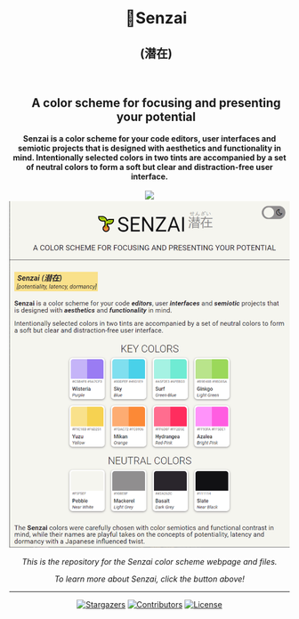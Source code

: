 <div id="user-content-toc">
  <ul align="center" style="list-style: none;">
    <summary>
      <h1>🌱Senzai</h1>
      <h2>(潜在)</h2>
      <br>
      <h2><b>A color scheme for focusing and presenting your potential</b></h2>
    </summary>
  </ul>
</div>

<div align="center">
<b>Senzai is a color scheme for your code editors, user interfaces and semiotic projects that is designed with aesthetics and functionality in mind. Intentionally selected colors in two tints are accompanied by a set of neutral colors to form a soft but clear and distraction-free user interface.</b>
</br></br>

<img src="https://custom-icon-badges.demolab.com/badge/-CLICK_HERE_TO_CHECK_IT_OUT-68ba9f?colorA=2A262C&colorB=B9E48B&style=for-the-badge&logo=globe&logoColor=white" height="60"/>

</br>
<img src="assets/ss01.png"/>
</br>

<i>This is the repository for the Senzai color scheme webpage and files.

To learn more about Senzai, click the button above!</i>


---

[![Stargazers][stars-shield]][stars-url] [![Contributors][contributors-shield]][contributors-url] [![License][license-shield]][license-url] 

[contributors-shield]: https://img.shields.io/github/contributors/lottehime/senzai-theme.svg?colorA=2A262C&colorB=A5F2E3&style=for-the-badge
[contributors-url]: https://github.com/lottehime/senzai-theme/graphs/contributors

[stars-shield]: https://img.shields.io/github/stars/lottehime/senzai-theme.svg?colorA=2A262C&colorB=F9E18B&style=for-the-badge
[stars-url]: https://github.com/lottehime/senzai-theme/stargazers

[license-shield]: https://img.shields.io/github/license/lottehime/senzai-theme.svg?colorA=2A262C&colorB=80DFEF&style=for-the-badge
[license-url]: https://github.com/lottehime/senzai-theme/blob/master/LICENSE.txt

</div>
